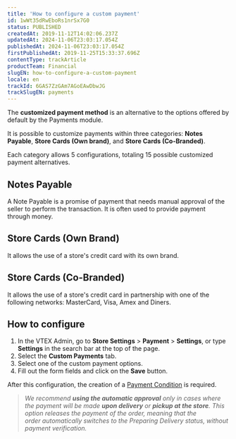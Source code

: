 ```yaml
---
title: 'How to configure a custom payment'
id: 1wWt35dRwEboRs1nrSx7G0
status: PUBLISHED
createdAt: 2019-11-12T14:02:06.237Z
updatedAt: 2024-11-06T23:03:17.054Z
publishedAt: 2024-11-06T23:03:17.054Z
firstPublishedAt: 2019-11-25T15:33:37.696Z
contentType: trackArticle
productTeam: Financial
slugEN: how-to-configure-a-custom-payment
locale: en
trackId: 6GAS7ZzGAm7AGoEAwDbwJG
trackSlugEN: payments
---
```


The **customized payment method** is an alternative to the options offered by default by the Payments module.

It is possible to customize payments within three categories: **Notes Payable**, **Store Cards (Own brand)**, and **Store Cards (Co-Branded)**.

Each category allows 5 configurations, totaling 15 possible customized payment alternatives.

## Notes Payable
A Note Payable is a promise of payment that needs manual approval of the seller to perform the transaction. It is often used to provide payment through money.

## Store Cards (Own Brand)
It allows the use of a store's credit card with its own brand.

## Store Cards (Co-Branded)
It allows the use of a store's credit card in partnership with one of the following networks: MasterCard, Visa, Amex and Diners.

## How to configure

1. In the VTEX Admin, go to **Store Settings** > **Payment** > **Settings**, or type **Settings** in the search bar at the top of the page.
2. Select the **Custom Payments** tab.
3. Select one of the custom payment options.
4. Fill out the form fields and click on the **Save** button.

After this configuration, the creation of a [Payment Condition](https://help.vtex.com/en/tutorial/how-to-configure-payment-conditions--tutorials_455) is required.

> _We recommend **using the automatic approval** only in cases where the payment will be made **upon delivery** or **pickup at the store**. This option releases the payment of the order, meaning that the order automatically switches to the Preparing Delivery status, without payment verification._
